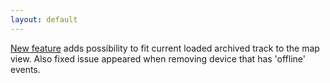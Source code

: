 ```yaml
---
layout: default
---
```


[New feature](/features/zoom-to-track.html) adds possibility to fit current loaded archived track to the map view. Also fixed issue appeared when removing device that has 'offline' events.